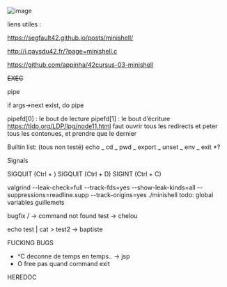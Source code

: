 ![image](https://github.com/BaptisteFaisy/minihell/assets/119856854/d3c81e2e-f238-406a-9349-e60b263d34a7)

liens utiles :

https://segfault42.github.io/posts/minishell/

http://i.paysdu42.fr/?page=minishell.c

https://github.com/appinha/42cursus-03-minishell

~~EXEC~~

pipe

if args->next exist, do pipe

pipefd[0] : le bout de lecture
pipefd[1] : le bout d’écriture
https://tldp.org/LDP/lpg/node11.html
faut ouvrir tous les redirects et peter tous les contenues, et prendre que le dernier

Builtin list: (tous non testé)
echo _
cd _
pwd _
export _
unset _
env _
exit \*?

Signals

SIGQUIT (Ctrl + \)
SIGQUIT (Ctrl + D)
SIGINT (Ctrl + C)

valgrind --leak-check=full --track-fds=yes --show-leak-kinds=all --suppressions=readline.supp --track-origins=yes ./minishell
todo:
global variables
guillemets

bugfix
/ -> command not found
test -> chelou

echo test | cat > test2 -> baptiste

FUCKING BUGS

- ^C deconne de temps en temps.. -> jsp
- O free pas quand command exit

HEREDOC
